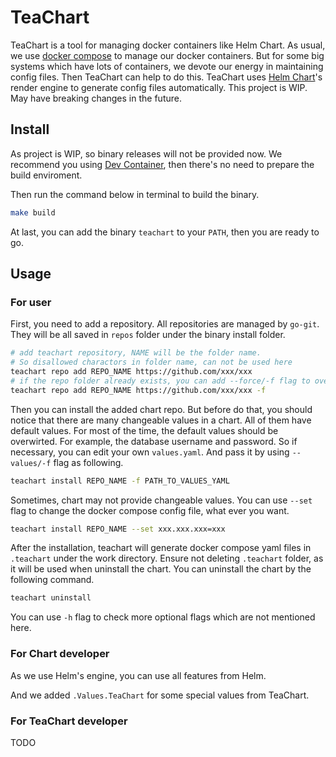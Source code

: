 # TeaChart

TeaChart is a tool for managing docker containers like Helm Chart.
As usual, we use [docker compose](https://github.com/docker/compose) to manage our docker containers.
But for some big systems which have lots of containers, we devote our energy in maintaining config files.
Then TeaChart can help to do this.
TeaChart uses [Helm Chart](https://github.com/helm/helm)'s render engine to generate config files automatically.
This project is WIP. May have breaking changes in the future.

## Install

As project is WIP, so binary releases will not be provided now.
We recommend you using [Dev Container](https://code.visualstudio.com/docs/devcontainers/containers), then there's no need to prepare the build enviroment.

Then run the command below in terminal to build the binary.

``` bash
make build
```

At last, you can add the binary `teachart` to your `PATH`, then you are ready to go.

## Usage

### For user

First, you need to add a repository. All repositories are managed by `go-git`.
They will be all saved in `repos` folder under the binary install folder.

``` bash
# add teachart repository, NAME will be the folder name. 
# So disallowed charactors in folder name, can not be used here
teachart repo add REPO_NAME https://github.com/xxx/xxx
# if the repo folder already exists, you can add --force/-f flag to overwirte it.
teachart repo add REPO_NAME https://github.com/xxx/xxx -f
```

Then you can install the added chart repo.
But before do that, you should notice that there are many changeable values in a chart.
All of them have default values. For most of the time, the default values should be overwirted.
For example, the database username and password. So if necessary, you can edit your own `values.yaml`.
And pass it by using `--values/-f` flag as following.

``` bash
teachart install REPO_NAME -f PATH_TO_VALUES_YAML
```

Sometimes, chart may not provide changeable values.
You can use `--set` flag to change the docker compose config file, what ever you want.

``` bash
teachart install REPO_NAME --set xxx.xxx.xxx=xxx
```

After the installation, teachart will generate docker compose yaml files in `.teachart` under the work directory.
Ensure not deleting `.teachart` folder, as it will be used when uninstall the chart.
You can uninstall the chart by the following command.

``` bash
teachart uninstall
```

You can use `-h` flag to check more optional flags which are not mentioned here.

### For Chart developer

As we use Helm's engine, you can use all features from Helm.

And we added `.Values.TeaChart` for some special values from TeaChart.

### For TeaChart developer

TODO

